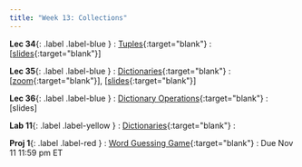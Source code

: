 ```yaml
---
title: "Week 13: Collections"
---
```


**Lec 34**{: .label .label-blue }
: [Tuples](https://edstem.org/us/courses/60560/lessons/122799){:target="blank"}
  : [[slides](https://drive.google.com/file/d/173ntU9Vn9mDnmE9pu83Mbj39uKIvZ8m8/view?usp=sharing){:target="blank"}\]

**Lec 35**{: .label .label-blue }
: [Dictionaries](https://edstem.org/us/courses/60560/lessons/122504){:target="blank"}
  : [[zoom](https://morganstate.zoom.us/j/91916688161){:target="blank"}\], [[slides](https://drive.google.com/file/d/1Rcy3yqVOOQk3k5WIAXYT6aypBtYemm6q/view?usp=sharing){:target="blank"}\]

**Lec 36**{: .label .label-blue }
: [Dictionary Operations](https://edstem.org/us/courses/60560/lessons/122915){:target="blank"}
  : [slides]

**Lab 11**{: .label .label-yellow }
: [Dictionaries](https://edstem.org/us/courses/60560/lessons/121625){:target="blank"}
  : 

**Proj 1**{: .label .label-red }
: [Word Guessing Game](https://edstem.org/us/courses/60560/lessons/121132/slides/671656){:target="blank"}
  : Due Nov 11 11:59 pm ET

